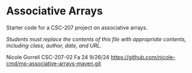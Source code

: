 Associative Arrays
==================

Starter code for a CSC-207 project on associative arrays.

_Students must replace the contents of this file with appropriate
contents, including class, author, date, and URL._

Nicole Gorrell
CSC-207-02 Fa 24
9/26/24
<https://github.com/nicole-cmd/mp-associative-arrays-maven.git>
